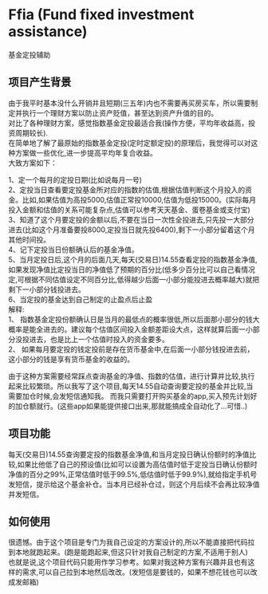 # Ffia (Fund fixed investment assistance) 
基金定投辅助

## 项目产生背景  
由于我平时基本没什么开销并且短期(三五年)内也不需要再买房买车，所以需要制定并执行一个理财方案以防止资产贬值，甚至达到资产升值的目的。  
对比了各种理财方案，感觉指数基金定投最适合我(操作方便，平均年收益高，投资周期较长).  
在简单地了解了最原始的指数基金定投(定时定额定投)的原理后，我觉得可以对这种方案做一些优化,进一步提高平均年复合收益。   
大致方案如下： 

1、定一个每月的定投日期(比如说每月一号)  
2、定投当日查看要定投基金所对应的指数的估值,根据估值判断这个月投入的资金。比如,如果估值为高投5000,估值正常投10000,估值为低投15000。(实际每月投入金额和估值的关系可能复杂点,估值可以参考天天基金、蛋卷基金或支付宝)  
3、知道了这个月要定投的金额以后,不要在当日一次性全投进去,只先投一大部分进去(比如这个月准备要投8000,定投当日就先投6400),剩下一小部分留着这个月其他时间投。  
4、记下定投当日份额确认后的基金净值。  
5、当月定投日后,这个月的后面几天,每天(交易日)14.55查看定投的指数基金净值,如果发现净值比定投当日的净值低了预期的百分比(低多少百分比可以自己看情况定,可根据不同估值设定不同百分比,低得越少后面一小部分能投进去概率越大)就把剩下一小部分钱投进去。  
6、当定投的基金达到自己制定的止盈点后止盈    
解释:  
1、 指数基金定投份额确认日是当月的最低点的概率很低,所以后面那小部分的钱大概率是能全进去的。建议每个估值区间投入金额差距设大点，这样就算后面一小部分没投进去，也是比上一个估值时投入的资金要多。  
2、 如果每月要定投的钱定投前是存在货币基金中,在后面一小部分钱投进去前，这小部分的钱是享有货币基金的收益的。

由于这种方案需要经常踩点查询基金的净值、指数的估值，进行计算并比较,执行起来比较繁琐。所以我写了这个项目,每天14.55自动查询要定投的基金并比较,当需要加仓时候,会发短信通知我。
而我只需要打开购买基金的app,买入预先计划好的加仓额就行。(这些app如果能提供接口出来,那就能搞成全自动化了...可惜..)

## 项目功能
每天(交易日)14.55查询要定投的指数基金净值,和当月定投日确认份额时的净值比较,如果比他低了自己的预设值(比如可以设置为高估值时低于定投当日确认份额时净值的百分之99%,正常估值时低于99.5%,低估值时低于99.9%),就给指定手机号发短信，提示给这个基金补仓。当本月已经补仓过，则这个月后续不会再比较净值并发短信。

## 如何使用
很遗憾。由于这个项目是专门为我自己设定的方案设计的,所以不能直接把代码拉到本地就跑起来。(跑是能跑起来,但这只针对我自己制定的方案,不适用于别人)  
也就是说,这个项目代码只能用作学习参考。如果对我这种方案有兴趣并且也有这样的需求,可以自己拉到本地然后改改。(发短信是要钱的，如果不想花钱也可以改成发邮箱)  



